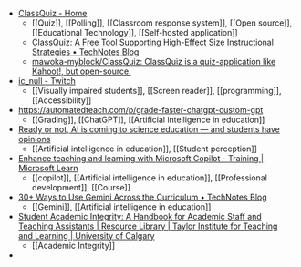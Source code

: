 - [ClassQuiz - Home](https://classquiz.de/)
	- [[Quiz]], [[Polling]], [[Classroom response system]], [[Open source]], [[Educational Technology]], [[Self-hosted application]]
	- [ClassQuiz: A Free Tool Supporting High-Effect Size Instructional Strategies • TechNotes Blog](https://blog.tcea.org/classquiz/)
	- [mawoka-myblock/ClassQuiz: ClassQuiz is a quiz-application like Kahoot!, but open-source.](https://github.com/mawoka-myblock/ClassQuiz)
- [ic_null - Twitch](https://m.twitch.tv/ic_null)
	- [[Visually impaired students]], [[Screen reader]], [[programming]], [[Accessibility]]
- https://automatedteach.com/p/grade-faster-chatgpt-custom-gpt
	- [[Grading]], [[ChatGPT]], [[Artificial intelligence in education]]
- [Ready or not, AI is coming to science education — and students have opinions](https://www.nature.com/articles/d41586-024-01002-x)
	- [[Artificial intelligence in education]], [[Student perception]]
- [Enhance teaching and learning with Microsoft Copilot - Training | Microsoft Learn](https://learn.microsoft.com/en-us/training/modules/enhance-teaching-learning-bing-chat/)
	- [[copilot]], [[Artificial intelligence in education]], [[Professional development]], [[Course]]
- [30+ Ways to Use Gemini Across the Curriculum • TechNotes Blog](https://blog.tcea.org/how-to-use-gemini/)
	- [[Gemini]], [[Artificial intelligence in education]]
- [Student Academic Integrity: A Handbook for Academic Staff and Teaching Assistants | Resource Library | Taylor Institute for Teaching and Learning | University of Calgary](https://taylorinstitute.ucalgary.ca/resources/student-academic-integrity-handbook)
	- [[Academic Integrity]]
-
